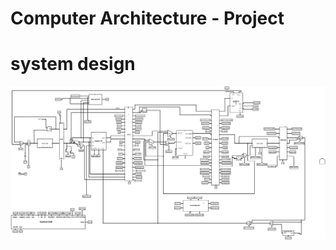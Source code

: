 # Computer Architecture - Project
# system design 

![system design](https://github.com/RaghadQadah/Arch-Project/blob/master/Design.png)
